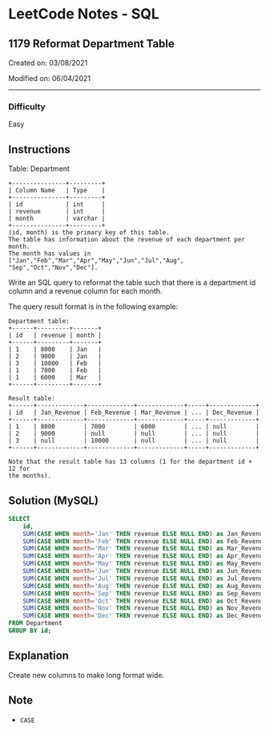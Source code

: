 # LeetCode Notes - SQL

## 1179 Reformat Department Table

Created on: 03/08/2021

Modified on: 06/04/2021

---

### Difficulty

Easy

## Instructions

Table: Department

```
+---------------+---------+
| Column Name   | Type    |
+---------------+---------+
| id            | int     |
| revenue       | int     |
| month         | varchar |
+---------------+---------+
(id, month) is the primary key of this table.
The table has information about the revenue of each department per month.
The month has values in ["Jan","Feb","Mar","Apr","May","Jun","Jul","Aug",
"Sep","Oct","Nov","Dec"].
```

Write an SQL query to reformat the table such that there is a department id 
column and a revenue column for each month.

The query result format is in the following example:

```
Department table:
+------+---------+-------+
| id   | revenue | month |
+------+---------+-------+
| 1    | 8000    | Jan   |
| 2    | 9000    | Jan   |
| 3    | 10000   | Feb   |
| 1    | 7000    | Feb   |
| 1    | 6000    | Mar   |
+------+---------+-------+

Result table:
+------+-------------+-------------+-------------+-----+-------------+
| id   | Jan_Revenue | Feb_Revenue | Mar_Revenue | ... | Dec_Revenue |
+------+-------------+-------------+-------------+-----+-------------+
| 1    | 8000        | 7000        | 6000        | ... | null        |
| 2    | 9000        | null        | null        | ... | null        |
| 3    | null        | 10000       | null        | ... | null        |
+------+-------------+-------------+-------------+-----+-------------+

Note that the result table has 13 columns (1 for the department id + 12 for 
the months).
```

## Solution (MySQL)

``` sql
SELECT 
    id,
    SUM(CASE WHEN month='Jan' THEN revenue ELSE NULL END) as Jan_Revenue,
    SUM(CASE WHEN month='Feb' THEN revenue ELSE NULL END) as Feb_Revenue,
    SUM(CASE WHEN month='Mar' THEN revenue ELSE NULL END) as Mar_Revenue,
    SUM(CASE WHEN month='Apr' THEN revenue ELSE NULL END) as Apr_Revenue,
    SUM(CASE WHEN month='May' THEN revenue ELSE NULL END) as May_Revenue,
    SUM(CASE WHEN month='Jun' THEN revenue ELSE NULL END) as Jun_Revenue,
    SUM(CASE WHEN month='Jul' THEN revenue ELSE NULL END) as Jul_Revenue,
    SUM(CASE WHEN month='Aug' THEN revenue ELSE NULL END) as Aug_Revenue,
    SUM(CASE WHEN month='Sep' THEN revenue ELSE NULL END) as Sep_Revenue,
    SUM(CASE WHEN month='Oct' THEN revenue ELSE NULL END) as Oct_Revenue,
    SUM(CASE WHEN month='Nov' THEN revenue ELSE NULL END) as Nov_Revenue,
    SUM(CASE WHEN month='Dec' THEN revenue ELSE NULL END) as Dec_Revenue
FROM Department
GROUP BY id;
```

## Explanation

Create new columns to make long format wide.

## Note

- `CASE`